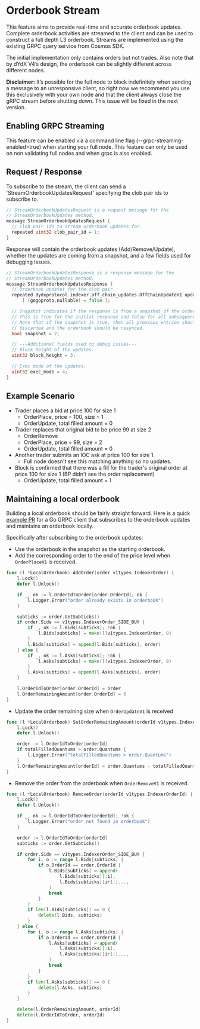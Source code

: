 # Orderbook Stream

This feature aims to provide real-time and accurate orderbook updates. Complete orderbook activities are streamed to the client and can be used to construct a full depth L3 orderbook. Streams are implemented using the existing GRPC query service from Cosmos SDK.

The initial implementation only contains orders but not trades. Also note that by dYdX V4’s design, the orderbook can be slightly different across different nodes.

**Disclaimer:** It’s possible for the full node to block indefinitely when sending a message to an unresponsive client, so right now we recommend you use this exclusively with your own node and that the client always close the gRPC stream before shutting down. This issue will be fixed in the next version.

## Enabling GRPC Streaming

This feature can be enabled via a command line flag (--grpc-streaming-enabled=true) when starting your full node. This feature can only be used on non validating full nodes and when grpc is also enabled.

## Request / Response

To subscribe to the stream, the client can send a 'StreamOrderbookUpdatesRequest' specifying the clob pair ids to subscribe to.

```go
// StreamOrderbookUpdatesRequest is a request message for the
// StreamOrderbookUpdates method.
message StreamOrderbookUpdatesRequest {
  // Clob pair ids to stream orderbook updates for.
  repeated uint32 clob_pair_id = 1;
}
```

Response will contain the orderbook updates (Add/Remove/Update), whether the updates are coming from a snapshot, and a few fields used for debugging issues.

```go
// StreamOrderbookUpdatesResponse is a response message for the
// StreamOrderbookUpdates method.
message StreamOrderbookUpdatesResponse {
  // Orderbook updates for the clob pair.
  repeated dydxprotocol.indexer.off_chain_updates.OffChainUpdateV1 updates = 1
      [ (gogoproto.nullable) = false ];

  // Snapshot indicates if the response is from a snapshot of the orderbook.
  // This is true for the initial response and false for all subsequent updates.
  // Note that if the snapshot is true, then all previous entries should be
  // discarded and the orderbook should be resynced.
  bool snapshot = 2;

  // ---Additional fields used to debug issues---
  // Block height of the updates.
  uint32 block_height = 3;

  // Exec mode of the updates.
  uint32 exec_mode = 4;
}
```

## Example Scenario

- Trader places a bid at price 100 for size 1
  - OrderPlace, price = 100, size = 1
  - OrderUpdate, total filled amount = 0
- Trader replaces that original bid to be price 99 at size 2
  - OrderRemove
  - OrderPlace, price = 99, size = 2
  - OrderUpdate, total filled amount = 0
- Another trader submits an IOC ask at price 100 for size 1.
  - Full node doesn't see this matching anything so no updates.
- Block is confirmed that there was a fill for the trader's original order at price 100 for size 1 (BP didn't see the order replacement)
  - OrderUpdate, total filled amount = 1

## Maintaining a local orderbook

Building a local orderbook should be fairly straight forward. Here is a quick [example PR](https://github.com/dydxprotocol/v4-chain/pull/1268) for a Go GRPC client that subscribes to the orderbook updates and maintains an orderbook locally.

Specifically after subscribing to the orderbook updates:

- Use the orderbook in the snapshot as the starting orderbook.
- Add the corresponding order to the end of the price level when `OrderPlaceV1` is received.

```go
func (l *LocalOrderbook) AddOrder(order v1types.IndexerOrder) {
	l.Lock()
	defer l.Unlock()

	if _, ok := l.OrderIdToOrder[order.OrderId]; ok {
		l.Logger.Error("order already exists in orderbook")
	}

	subticks := order.GetSubticks()
	if order.Side == v1types.IndexerOrder_SIDE_BUY {
		if _, ok := l.Bids[subticks]; !ok {
			l.Bids[subticks] = make([]v1types.IndexerOrder, 0)
		}
		l.Bids[subticks] = append(l.Bids[subticks], order)
	} else {
		if _, ok := l.Asks[subticks]; !ok {
			l.Asks[subticks] = make([]v1types.IndexerOrder, 0)
		}
		l.Asks[subticks] = append(l.Asks[subticks], order)
	}

	l.OrderIdToOrder[order.OrderId] = order
	l.OrderRemainingAmount[order.OrderId] = 0
}
```

- Update the order remaining size when `OrderUpdateV1` is received

```go
func (l *LocalOrderbook) SetOrderRemainingAmount(orderId v1types.IndexerOrderId, totalFilledQuantums uint64) {
	l.Lock()
	defer l.Unlock()

	order := l.OrderIdToOrder[orderId]
	if totalFilledQuantums > order.Quantums {
		l.Logger.Error("totalFilledQuantums > order.Quantums")
	}
	l.OrderRemainingAmount[orderId] = order.Quantums - totalFilledQuantums
}
```

- Remove the order from the orderbook when `OrderRemoveV1` is received.

```go
func (l *LocalOrderbook) RemoveOrder(orderId v1types.IndexerOrderId) {
	l.Lock()
	defer l.Unlock()

	if _, ok := l.OrderIdToOrder[orderId]; !ok {
		l.Logger.Error("order not found in orderbook")
	}

	order := l.OrderIdToOrder[orderId]
	subticks := order.GetSubticks()

	if order.Side == v1types.IndexerOrder_SIDE_BUY {
		for i, o := range l.Bids[subticks] {
			if o.OrderId == order.OrderId {
				l.Bids[subticks] = append(
					l.Bids[subticks][:i],
					l.Bids[subticks][i+1:]...,
				)
				break
			}
		}
		if len(l.Bids[subticks]) == 0 {
			delete(l.Bids, subticks)
		}
	} else {
		for i, o := range l.Asks[subticks] {
			if o.OrderId == order.OrderId {
				l.Asks[subticks] = append(
					l.Asks[subticks][:i],
					l.Asks[subticks][i+1:]...,
				)
				break
			}
		}
		if len(l.Asks[subticks]) == 0 {
			delete(l.Asks, subticks)
		}
	}

	delete(l.OrderRemainingAmount, orderId)
	delete(l.OrderIdToOrder, orderId)
}
```
